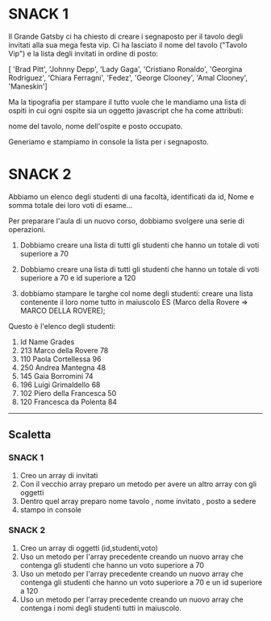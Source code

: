 # SNACK 1

Il Grande Gatsby ci ha chiesto di creare i segnaposto per il tavolo degli
invitati alla sua mega festa vip. Ci ha lasciato il nome del tavolo ("Tavolo
Vip") e la lista degli invitati in ordine di posto:

[ 'Brad Pitt', 'Johnny Depp', 'Lady Gaga', 'Cristiano Ronaldo', 'Georgina
Rodriguez', 'Chiara Ferragni', 'Fedez', 'George Clooney', 'Amal Clooney',
'Maneskin']

Ma la tipografia per stampare il tutto vuole che le mandiamo una lista di ospiti
in cui ogni ospite sia un oggetto javascript che ha come attributi:

nome del tavolo, nome dell'ospite e posto occupato.

Generiamo e stampiamo in console la lista per i segnaposto.

# SNACK 2

Abbiamo un elenco degli studenti di una facoltà, identificati da id, Nome e
somma totale dei loro voti di esame...

Per preparare l'aula di un nuovo corso, dobbiamo svolgere una serie di
operazioni.

1. Dobbiamo creare una lista di tutti gli studenti che hanno un totale di voti
   superiore a 70

2. Dobbiamo creare una lista di tutti gli studenti che hanno un totale di voti
   superiore a 70 e id superiore a 120

3. dobbiamo stampare le targhe col nome degli studenti: creare una lista
   contenente il loro nome tutto in maiuscolo ES (Marco della Rovere => MARCO
   DELLA ROVERE);

Questo è l'elenco degli studenti:

1. Id Name Grades
2. 213 Marco della Rovere 78
3. 110 Paola Cortellessa 96
4. 250 Andrea Mantegna 48
5. 145 Gaia Borromini 74
6. 196 Luigi Grimaldello 68
7. 102 Piero della Francesca 50
8. 120 Francesca da Polenta 84

<hr>

## Scaletta

### SNACK 1

1. Creo un array di invitati
2. Con il vecchio array preparo un metodo per avere un altro array con gli
   oggetti
3. Dentro quel array preparo nome tavolo , nome invitato , posto a sedere
4. stampo in console

### SNACK 2

1. Creo un array di oggetti (id,studenti,voto)
2. Uso un metodo per l'array precedente creando un nuovo array che contenga gli
   studenti che hanno un voto superiore a 70
3. Uso un metodo per l'array precedente creando un nuovo array che contenga gli
   studenti che hanno un voto superiore a 70 e un id superiore a 120
4. Uso un metodo per l'array precedente creando un nuovo array che contenga i
   nomi degli studenti tutti in maiuscolo.
